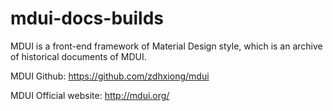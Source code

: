 # mdui-docs-builds

MDUI is a front-end framework of Material Design style, which is an archive of historical documents of MDUI.

MDUI Github: https://github.com/zdhxiong/mdui

MDUI Official website: http://mdui.org/

